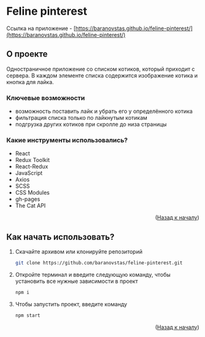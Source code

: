 <div id="top"></div>

# Feline pinterest

Ссылка на приложение - [https://baranovstas.github.io/feline-pinterest/](https://baranovstas.github.io/feline-pinterest/)

## О проекте

Одностраничное приложение со списком котиков, который приходит с сервера. В каждом элементе списка содержится изображение котика и кнопка для лайка.

### Ключевые возможности

- возможность поставить лайк и убрать его у определённого котика
- фильтрация списка только по лайкнутым котикам
- подгрузка других котиков при скролле до низа страницы

### Какие инструменты использовались?

- React
- Redux Toolkit
- React-Redux
- JavaScript
- Axios
- SCSS
- CSS Modules
- gh-pages
- The Cat API

<p align="right">(<a href="#top">Назад к началу</a>)</p>

## Как начать использовать?

1. Скачайте архивом или клонируйте репозиторий
   ```sh
   git clone https://github.com/baranovstas/feline-pinterest.git
   ```
2. Откройте терминал и введите следующую команду, чтобы установить все нужные зависимости в проект
   ```sh
   npm i
   ```
3. Чтобы запустить проект, введите команду
   ```sh
   npm start
   ```

<p align="right">(<a href="#top">Назад к началу</a>)</p>

